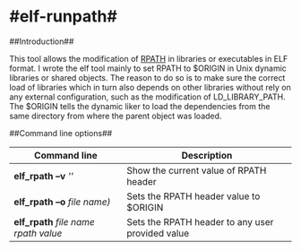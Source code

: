 #elf-runpath#
===========

##Introduction##

This tool allows the modification of [RPATH](http://en.wikipedia.org/wiki/Rpath)  in libraries or executables in ELF format. I wrote the elf tool mainly to set RPATH to $ORIGIN in Unix dynamic libraries or shared objects. The reason to do so is to make sure the correct load of libraries which in turn also depends on other libraries without rely on any external configuration, such as the modification of LD_LIBRARY_PATH. The $ORIGIN tells the dynamic liker to load the dependencies from the same directory from where the parent object was loaded.


##Command line options##


Command line                            | Description
--------------------------------------- | -------------
**elf_rpath –v** *'<file name>'*            | Show the current value of RPATH header
**elf_rpath –o** *file name)*            | Sets the  RPATH header value to $ORIGIN
**elf_rpath** *file name* *rpath value* | Sets the  RPATH header to any user provided value

